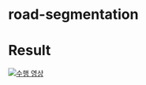 # road-segmentation

# Result
[![수행 영상](https://img.youtube.com/vi/Yk7zRaQlUJ0&ab_channel=%EA%B9%80%EC%A4%80%ED%98%B8/0.jpg)](https://www.youtube.com/watch?v=Yk7zRaQlUJ0&ab_channel=%EA%B9%80%EC%A4%80%ED%98%B8) 

